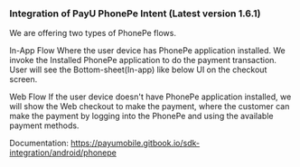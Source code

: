 ### Integration of PayU PhonePe Intent (Latest version 1.6.1)
We are offering two types of PhonePe flows.

In-App Flow
Where the user device has PhonePe application installed. We invoke the Installed PhonePe application to do the payment transaction. User will see the Bottom-sheet(In-app) like below UI on the checkout screen.

Web Flow
If the user device doesn't have PhonePe application installed, we will show the Web checkout to make the payment, where the customer can make the payment by logging into the PhonePe and using the available payment methods.

Documentation: 
https://payumobile.gitbook.io/sdk-integration/android/phonepe

